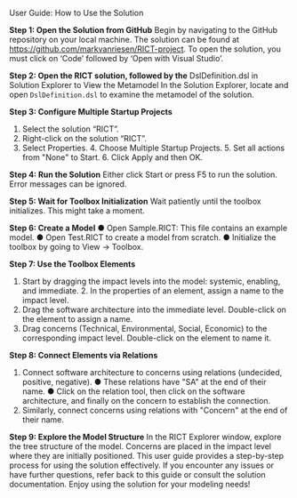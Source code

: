 User Guide: How to Use the Solution

**Step 1: Open the Solution from GitHub**
Begin by navigating to the GitHub repository on your local machine. The solution can be
found at https://github.com/markvanriesen/RICT-project. To open the solution, you must click
on ‘Code’ followed by ‘Open with Visual Studio’.

**Step 2: Open the RICT solution, followed by the**
DslDefinition.dsl in Solution Explorer to View the
Metamodel
In the Solution Explorer, locate and open `DslDefinition.dsl` to examine the metamodel of
the solution.

**Step 3: Configure Multiple Startup Projects**
1. Select the solution “RICT”.
2. Right-click on the solution “RICT”.
3. Select Properties. 4. Choose Multiple Startup Projects. 5. Set all actions from "None" to Start. 6. Click Apply and then OK.
   
**Step 4: Run the Solution**
Either click Start or press F5 to run the solution. Error messages can be ignored.

**Step 5: Wait for Toolbox Initialization**
Wait patiently until the toolbox initializes. This might take a moment.

**Step 6: Create a Model**
● Open Sample.RICT: This file contains an example model.
● Open Test.RICT to create a model from scratch.
● Initialize the toolbox by going to View -> Toolbox.

**Step 7: Use the Toolbox Elements**
1. Start by dragging the impact levels into the model: systemic, enabling, and immediate. 2. In the properties of an element, assign a name to the impact level.
3. Drag the software architecture into the immediate level. Double-click on the element to
assign a name.
4. Drag concerns (Technical, Environmental, Social, Economic) to the corresponding impact
level. Double-click on the element to name it.

**Step 8: Connect Elements via Relations**
1. Connect software architecture to concerns using relations (undecided, positive, negative).
● These relations have "SA" at the end of their name.
● Click on the relation tool, then click on the software architecture, and finally on the
concern to establish the connection.
2. Similarly, connect concerns using relations with "Concern" at the end of their name.
   
**Step 9: Explore the Model Structure**
In the RICT Explorer window, explore the tree structure of the model. Concerns are placed
in the impact level where they are initially positioned.
This user guide provides a step-by-step process for using the solution effectively. If you
encounter any issues or have further questions, refer back to this guide or consult the
solution documentation.
Enjoy using the solution for your modeling needs! 
